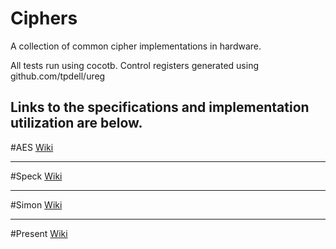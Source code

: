 Ciphers
=======

A collection of common cipher implementations in hardware.

All tests run using cocotb.
Control registers generated using github.com/tpdell/ureg

Links to the specifications and implementation utilization are below.
----------
#AES
[Wiki](https://en.wikipedia.org/wiki/Advanced_Encryption_Standard)

----------
#Speck
[Wiki](https://en.wikipedia.org/wiki/Speck_(cipher))

----------
#Simon
[Wiki](https://en.wikipedia.org/wiki/Simon_(cipher))

----------
#Present
[Wiki](https://en.wikipedia.org/wiki/PRESENT)

